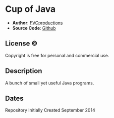 # Cup of Java 

* **Author**: [FVCproductions][]
* **Source Code**: [Github][]

## License &copy;

Copyright is free for personal and commercial use. 

## Description

A bunch of small yet useful Java programs.

## Dates

Repository Initially Created September 2014

[FVCProductions]: http://fvcproductions.wordpress.com
[Github]: https://github.com/fvcproductions
